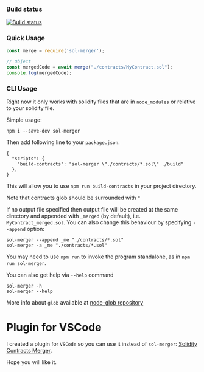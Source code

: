 ### Build status
[![Build status](https://travis-ci.org/RyuuGan/sol-merger.svg?branch=master)](https://travis-ci.org/RyuuGan/sol-merger)

### Quick Usage

```javascript
const merge = require('sol-merger');

// Object
const mergedCode = await merge("./contracts/MyContract.sol");
console.log(mergedCode);
```

### CLI Usage

Right now it only works with solidity files that are in `node_modules`
or relative to your solidity file.

Simple usage:

```
npm i --save-dev sol-merger
```

Then add following line to your `package.json`.

```
{
  "scripts": {
    "build-contracts": "sol-merger \"./contracts/*.sol\" ./build"
  },
}
```

This will allow you to use `npm run build-contracts` in your project directory.

Note that contracts glob should be surrounded with `"`

If no output file specified then output file will be created at the same
directory and appended with `_merged` (by default), i.e. `MyContract_merged.sol`. You can also
change this behaviour by specifying `--append` option:

```
sol-merger --append _me "./contracts/*.sol"
sol-merger -a _me "./contracts/*.sol"
```
You may need to use `npm run` to invoke the program standalone, as in `npm run sol-merger`.

You can also get help via `--help` command

```
sol-merger -h
sol-merger --help
```

More info about `glob` available at [node-glob repository](https://github.com/isaacs/node-glob)

# Plugin for VSCode

I created a plugin for `VSCode` so you can use it instead of `sol-merger`: [Solidity Contracts Merger](https://marketplace.visualstudio.com/items?itemName=RyuuGan.sol-merger-vscode). 

Hope you will like it.
